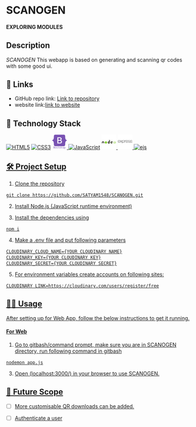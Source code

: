 # **SCANOGEN**   


#### **EXPLORING MODULES**


## Description
*SCANOGEN* This webapp is based on generating and scanning qr codes with some good ui.

## 🔗 Links

- GitHub repo link: [Link to repository](https://github.com/SATYAM1548/SCANOGEN)
- website link:[link to website](https://scanogen.herokuapp.com/)

## 🤖 Technology Stack

<a href="https://www.w3.org/TR/html5/" title="HTML5"><img src="https://github.com/get-icon/geticon/raw/master/icons/html-5.svg" alt="HTML5" width="40px" height="40px"></a>
<a href="https://www.w3.org/TR/CSS/" title="CSS3"><img src="https://github.com/get-icon/geticon/raw/master/icons/css-3.svg" alt="CSS3" width="40px" height="40px"></a>
<a href="https://getbootstrap.com" target="_blank"> <img src="https://raw.githubusercontent.com/devicons/devicon/master/icons/bootstrap/bootstrap-plain-wordmark.svg" alt="bootstrap" width="40" height="40"/> </a>
<a href="https://developer.mozilla.org/en-US/docs/Web/JavaScript" title="JavaScript"><img src="https://github.com/get-icon/geticon/raw/master/icons/javascript.svg" alt="JavaScript" width="31px" height="31px"></a>
<a href="https://nodejs.org" target="_blank"> <img src="https://raw.githubusercontent.com/devicons/devicon/master/icons/nodejs/nodejs-original-wordmark.svg" alt="nodejs" width="40" height="40"/>
</a> <a href="https://expressjs.com" target="_blank"> <img src="https://raw.githubusercontent.com/devicons/devicon/master/icons/express/express-original-wordmark.svg" alt="express" width="40" height="40"/>
<a href="https://ejs.co/" target="_blank"> <img src="https://www.kindpng.com/picc/m/463-4639889_logo-ejs-hd-png-download.png" alt="ejs" width="40" height="40"/>

## 🛠️ Project Setup

1. Clone the repository

```
git clone https://github.com/SATYAM1548/SCANOGEN.git
```

2. Install Node.js (JavaScript runtime environment) 

3. Install the dependencies using

```
npm i
```
4. Make a .env file and put following parameters

```
CLOUDINARY_CLOUD_NAME={YOUR CLOUDINARY NAME}
CLOUDINARY_KEY={YOUR CLOUDINARY KEY}
CLOUDINARY_SECRET={YOUR CLOUDINARY SECRET}

```

5. For environment variables create accounts on following sites:
```
CLOUDINARY LINK=https://cloudinary.com/users/register/free

```

## 🏃‍♀️ Usage

After setting up for Web App, follow the below instructions to get it running.

#### For Web

1. Go to gitbash/command prompt, make sure you are in SCANOGEN directory, run following command in gitbash

```
nodemon app.js
```

3. Open (localhost:3000/) in your browser to use SCANOGEN.

## 🔮 Future Scope

- [ ] More customisable QR downloads can be added.
- [ ] Authenticate a user



 
